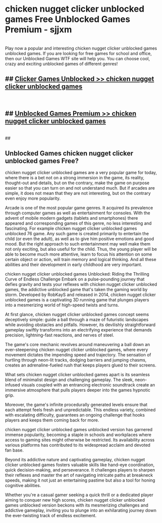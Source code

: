 # chicken nugget clicker unblocked games  Free Unblocked Games Premium - sjjxm <br>
<br>
Play now a popular and interesting chicken nugget clicker unblocked games unblocked games. If you are looking for free games for school and office, then our Unblocked Games WTF site will help you. You can choose cool, crazy and exciting unblocked games of different genres!


## ##  [Clicker Games Unblocked >> chicken nugget clicker unblocked games](http://freeplayer.one?title=chicken_nugget_clicker_unblocked_games&ref=UGames)
  <br>

##  ## [Unblocked Games Premium >> chicken nugget clicker unblocked games](http://freeplayer.one?title=chicken_nugget_clicker_unblocked_games&ref=UGames)
  <br>
  ##



## Unblocked Games chicken nugget clicker unblocked games Free?

chicken nugget clicker unblocked games are a very popular game for today, where there is a bet not on a strong immersion in the game, its reality, thought-out and details, but on the contrary, make the game on purpose easier so that you can turn on and not understand much. But if arcades are simple, it does not mean that they are not interesting, but on the contrary even enjoy more popularity.

Arcade is one of the most popular game genres. It acquired its prevalence through computer games as well as entertainment for consoles. With the advent of mobile modern gadgets (tablets and smartphones) there appeared and corresponding games of this genre, no less interesting and fascinating. For example chicken nugget clicker unblocked games unblocked 76 game. Any such game is created primarily to entertain the child (or even the adult), as well as to give him positive emotions and good mood. But the right approach to such entertainment may well make them not only exciting, but also useful for the child. Thus, the young player will be able to become much more attentive, learn to focus his attention on some certain object or action, will train memory and logical thinking. And all these abilities and their development in early childhood are very important.

chicken nugget clicker unblocked games Unblocked: Riding the Thrilling Curve of Endless Challenge
Embark on a pulse-pounding journey that defies gravity and tests your reflexes with chicken nugget clicker unblocked games, the addictive unblocked game that's taken the gaming world by storm. Developed by RobKayS and released in 2014, chicken nugget clicker unblocked games is a captivating 3D running game that plunges players into a mesmerizing world of high-speed twists and turns.

At first glance, chicken nugget clicker unblocked games concept seems deceptively simple: guide a ball through a maze of futuristic landscapes while avoiding obstacles and pitfalls. However, its devilishly straightforward gameplay swiftly transforms into an electrifying experience that demands precision, lightning-fast reactions, and nerves of steel.

The game's core mechanic revolves around maneuvering a ball down an ever-steepening chicken nugget clicker unblocked games, where every movement dictates the impending speed and trajectory. The sensation of hurtling through neon-lit tracks, dodging barriers and jumping chasms, creates an adrenaline-fueled rush that keeps players glued to their screens.

What sets chicken nugget clicker unblocked games apart is its seamless blend of minimalist design and challenging gameplay. The sleek, neon-infused visuals coupled with an entrancing electronic soundtrack create an immersive atmosphere that pulls players deeper into the games hypnotic grip.

Moreover, the game's infinite procedurally generated levels ensure that each attempt feels fresh and unpredictable. This endless variety, combined with escalating difficulty, guarantees an ongoing challenge that hooks players and keeps them coming back for more.

chicken nugget clicker unblocked games unblocked version has garnered immense popularity, becoming a staple in schools and workplaces where access to gaming sites might otherwise be restricted. Its availability across various platforms has contributed to its widespread acclaim and devoted fan base.

Beyond its addictive nature and captivating gameplay, chicken nugget clicker unblocked games fosters valuable skills like hand-eye coordination, quick decision-making, and perseverance. It challenges players to sharpen their reflexes and master the art of navigating intricate paths at breakneck speeds, making it not just an entertaining pastime but also a tool for honing cognitive abilities.

Whether you're a casual gamer seeking a quick thrill or a dedicated player aiming to conquer new high scores, chicken nugget clicker unblocked games unblocked version beckons with its mesmerizing challenges and addictive gameplay, inviting you to plunge into an exhilarating journey down the ever-twisting track of endless excitement.